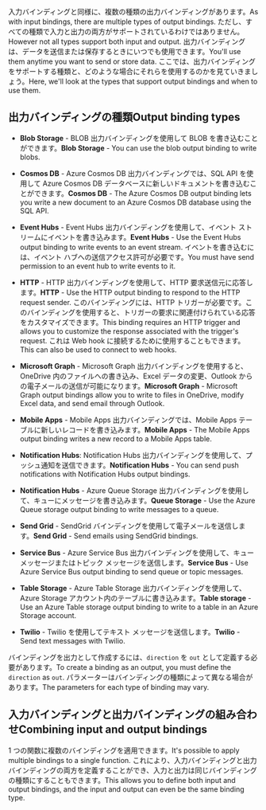<span data-ttu-id="0f4f6-101">入力バインディングと同様に、複数の種類の出力バインディングがあります。</span><span class="sxs-lookup"><span data-stu-id="0f4f6-101">As with input bindings, there are multiple types of output bindings.</span></span> <span data-ttu-id="0f4f6-102">ただし、すべての種類で入力と出力の両方がサポートされているわけではありません。</span><span class="sxs-lookup"><span data-stu-id="0f4f6-102">However not all types support both input and output.</span></span> <span data-ttu-id="0f4f6-103">出力バインディングは、データを送信または保存するときにいつでも使用できます。</span><span class="sxs-lookup"><span data-stu-id="0f4f6-103">You'll use them anytime you want to send or store data.</span></span> <span data-ttu-id="0f4f6-104">ここでは、出力バインディングをサポートする種類と、どのような場合にそれらを使用するのかを見ていきましょう。</span><span class="sxs-lookup"><span data-stu-id="0f4f6-104">Here, we'll look at the types that support output bindings and when to use them.</span></span>

## <a name="output-binding-types"></a><span data-ttu-id="0f4f6-105">出力バインディングの種類</span><span class="sxs-lookup"><span data-stu-id="0f4f6-105">Output binding types</span></span>

- <span data-ttu-id="0f4f6-106">**Blob Storage** - BLOB 出力バインディングを使用して BLOB を書き込むことができます。</span><span class="sxs-lookup"><span data-stu-id="0f4f6-106">**Blob Storage** - You can use the blob output binding to write blobs.</span></span>

- <span data-ttu-id="0f4f6-107">**Cosmos DB** - Azure Cosmos DB 出力バインディングでは、SQL API を使用して Azure Cosmos DB データベースに新しいドキュメントを書き込むことができます。</span><span class="sxs-lookup"><span data-stu-id="0f4f6-107">**Cosmos DB** - The Azure Cosmos DB output binding lets you write a new document to an Azure Cosmos DB database using the SQL API.</span></span>

- <span data-ttu-id="0f4f6-108">**Event Hubs** - Event Hubs 出力バインディングを使用して、イベント ストリームにイベントを書き込みます。</span><span class="sxs-lookup"><span data-stu-id="0f4f6-108">**Event Hubs** - Use the Event Hubs output binding to write events to an event stream.</span></span> <span data-ttu-id="0f4f6-109">イベントを書き込むには、イベント ハブへの送信アクセス許可が必要です。</span><span class="sxs-lookup"><span data-stu-id="0f4f6-109">You must have send permission to an event hub to write events to it.</span></span>

- <span data-ttu-id="0f4f6-110">**HTTP** - HTTP 出力バインディングを使用して、HTTP 要求送信元に応答します。</span><span class="sxs-lookup"><span data-stu-id="0f4f6-110">**HTTP** - Use the HTTP output binding to respond to the HTTP request sender.</span></span> <span data-ttu-id="0f4f6-111">このバインディングには、HTTP トリガーが必要です。このバインディングを使用すると、トリガーの要求に関連付けられている応答をカスタマイズできます。</span><span class="sxs-lookup"><span data-stu-id="0f4f6-111">This binding requires an HTTP trigger and allows you to customize the response associated with the trigger's request.</span></span> <span data-ttu-id="0f4f6-112">これは Web hook に接続するために使用することもできます。</span><span class="sxs-lookup"><span data-stu-id="0f4f6-112">This can also be used to connect to web hooks.</span></span>

- <span data-ttu-id="0f4f6-113">**Microsoft Graph** - Microsoft Graph 出力バインディングを使用すると、OneDrive 内のファイルへの書き込み、Excel データの変更、Outlook からの電子メールの送信が可能になります。</span><span class="sxs-lookup"><span data-stu-id="0f4f6-113">**Microsoft Graph** - Microsoft Graph output bindings allow you to write to files in OneDrive, modify Excel data, and send email through Outlook.</span></span>

- <span data-ttu-id="0f4f6-114">**Mobile Apps** - Mobile Apps 出力バインディングでは、Mobile Apps テーブルに新しいレコードを書き込みます。</span><span class="sxs-lookup"><span data-stu-id="0f4f6-114">**Mobile Apps** - The Mobile Apps output binding writes a new record to a Mobile Apps table.</span></span>

- <span data-ttu-id="0f4f6-115">**Notification Hubs**: Notification Hubs 出力バインディングを使用して、プッシュ通知を送信できます。</span><span class="sxs-lookup"><span data-stu-id="0f4f6-115">**Notification Hubs** - You can send push notifications with Notification Hubs output bindings.</span></span>

- <span data-ttu-id="0f4f6-116">**Notification Hubs** - Azure Queue Storage 出力バインディングを使用して、キューにメッセージを書き込みます。</span><span class="sxs-lookup"><span data-stu-id="0f4f6-116">**Queue Storage** - Use the Azure Queue storage output binding to write messages to a queue.</span></span>

- <span data-ttu-id="0f4f6-117">**Send Grid** - SendGrid バインディングを使用して電子メールを送信します。</span><span class="sxs-lookup"><span data-stu-id="0f4f6-117">**Send Grid** - Send emails using SendGrid bindings.</span></span>

- <span data-ttu-id="0f4f6-118">**Service Bus** - Azure Service Bus 出力バインディングを使用して、キュー メッセージまたはトピック メッセージを送信します。</span><span class="sxs-lookup"><span data-stu-id="0f4f6-118">**Service Bus** - Use Azure Service Bus output binding to send queue or topic messages.</span></span>

- <span data-ttu-id="0f4f6-119">**Table Storage** - Azure Table Storage 出力バインディングを使用して、Azure Storage アカウント内のテーブルに書き込みます。</span><span class="sxs-lookup"><span data-stu-id="0f4f6-119">**Table storage** - Use an Azure Table storage output binding to write to a table in an Azure Storage account.</span></span>

- <span data-ttu-id="0f4f6-120">**Twilio** - Twilio を使用してテキスト メッセージを送信します。</span><span class="sxs-lookup"><span data-stu-id="0f4f6-120">**Twilio** - Send text messages with Twilio.</span></span>

<span data-ttu-id="0f4f6-121">バインディングを出力として作成するには、`direction` を `out` として定義する必要があります。</span><span class="sxs-lookup"><span data-stu-id="0f4f6-121">To create a binding as an output, you must define the `direction` as `out`.</span></span> <span data-ttu-id="0f4f6-122">パラメーターはバインディングの種類によって異なる場合があります。</span><span class="sxs-lookup"><span data-stu-id="0f4f6-122">The parameters for each type of binding may vary.</span></span>

## <a name="combining-input-and-output-bindings"></a><span data-ttu-id="0f4f6-123">入力バインディングと出力バインディングの組み合わせ</span><span class="sxs-lookup"><span data-stu-id="0f4f6-123">Combining input and output bindings</span></span> 

<span data-ttu-id="0f4f6-124">1 つの関数に複数のバインディングを適用できます。</span><span class="sxs-lookup"><span data-stu-id="0f4f6-124">It's possible to apply multiple bindings to a single function.</span></span> <span data-ttu-id="0f4f6-125">これにより、入力バインディングと出力バインディングの両方を定義することができ、入力と出力は同じバインディングの種類にすることもできます。</span><span class="sxs-lookup"><span data-stu-id="0f4f6-125">This allows you to define both input and output bindings, and the input and output can even be the same binding type.</span></span>